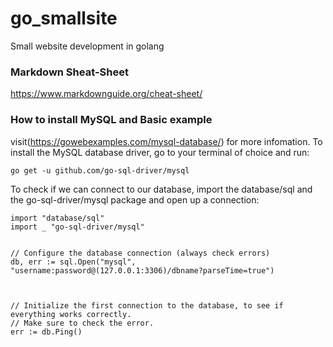 # go_smallsite
Small website development in golang

### Markdown Sheat-Sheet
https://www.markdownguide.org/cheat-sheet/


### How to install MySQL and Basic example
visit(https://gowebexamples.com/mysql-database/) for more infomation.
To install the MySQL database driver, go to your terminal of choice and run:
```
go get -u github.com/go-sql-driver/mysql
```

To check if we can connect to our database, import the database/sql and the go-sql-driver/mysql package and open up a connection:
```
import "database/sql"
import _ "go-sql-driver/mysql"


// Configure the database connection (always check errors)
db, err := sql.Open("mysql", "username:password@(127.0.0.1:3306)/dbname?parseTime=true")



// Initialize the first connection to the database, to see if everything works correctly.
// Make sure to check the error.
err := db.Ping()

```
